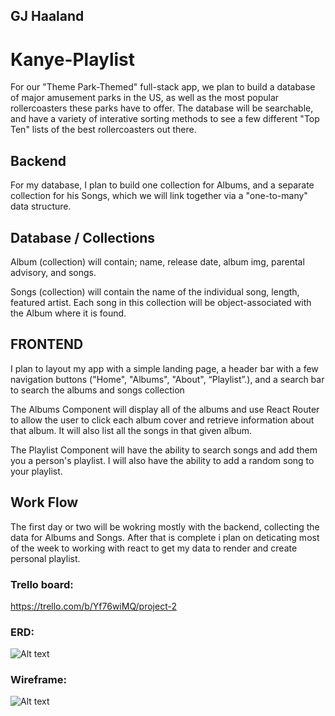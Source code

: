 ## GJ Haaland
# Kanye-Playlist
For our "Theme Park-Themed" full-stack app, we plan to build a database of major amusement parks in the US, as well as the most popular rollercoasters these parks have to offer. The database will be searchable, and have a variety of interative sorting methods to see a few different "Top Ten" lists of the best rollercoasters out there.

## Backend
For my database, I plan to build one collection for Albums, and a separate collection for his Songs, which we will link together via a "one-to-many" data structure.

## Database / Collections
Album (collection) will contain; name, release date, album img, parental advisory, and songs.

Songs (collection) will contain the name of the individual song, length, featured artist. Each song in this collection will be object-associated with the Album where it is found.

## FRONTEND


I plan to layout my app with a simple landing page, a header bar with a few navigation buttons ("Home", "Albums", "About", “Playlist”.), and a search bar to search the albums and songs collection

The Albums Component will display all of the albums and use React Router to allow the user to click each album cover and retrieve information about that album. It will also list all the songs in that given album.

The Playlist Component will have the ability to search songs and add them you a person's playlist. I will also have the ability to add a random song to your playlist.

## Work Flow
The first day or two will be wokring mostly with the backend, collecting the data for Albums and Songs. After that is complete i plan on deticating most of the week to working with react to get my data to render and create personal playlist.

 ### Trello board:
https://trello.com/b/Yf76wiMQ/project-2

### ERD:
![Alt text](https://photos.app.goo.gl/96mU5Pz7C656MV7n8)

### Wireframe:
![Alt text](https://photos.app.goo.gl/jgVxZBL4SehRq6ZC8)

